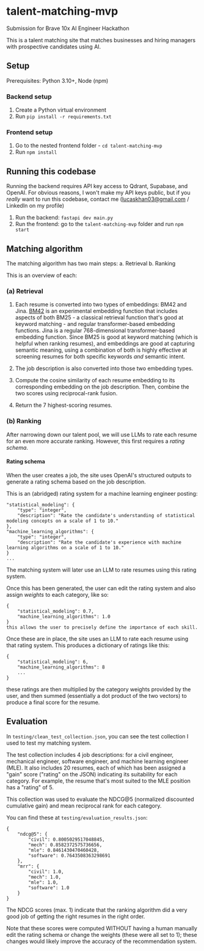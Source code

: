 # talent-matching-mvp
Submission for Brave 10x AI Engineer Hackathon

This is a talent matching site that matches businesses and hiring managers with prospective candidates using AI.

## Setup

Prerequisites: Python 3.10+, Node (npm)

### Backend setup

1. Create a Python virtual environment
2. Run `pip install -r requirements.txt`

### Frontend setup
1. Go to the nested frontend folder - `cd talent-matching-mvp`
2. Run `npm install`

## Running this codebase

Running the backend requires API key access to Qdrant, Supabase, and OpenAI. For obvious reasons, I won't make my API keys public, but if you _really_ want to run this codebase, contact me (lucaskhan03@gmail.com / LinkedIn on my profile)

1. Run the backend: `fastapi dev main.py`
2. Run the frontend: go to the `talent-matching-mvp` folder and run `npm start`

## Matching algorithm

The matching algorithm has two main steps:
a. Retrieval
b. Ranking

This is an overview of each:

### (a) Retrieval
1. Each resume is converted into two types of embeddings: BM42 and Jina. [BM42](https://qdrant.tech/articles/bm42/) is an experimental embedding function that includes aspects of both BM25 - a classical retrieval function that's good at keyword matching - and regular transformer-based embedding functions. Jina is a regular 768-dimensional transformer-based embedding function. Since BM25 is good at keyword matching (which is helpful when ranking resumes), and embeddings are good at capturing semantic meaning, using a combination of both is highly effective at screening resumes for both specific keywords *and* semantic intent.

2. The job description is also converted into those two embedding types.

3. Compute the cosine similarity of each resume embedding to its corresponding embedding on the job description. Then, combine the two scores using reciprocal-rank fusion.

4. Return the 7 highest-scoring resumes.

### (b) Ranking

After narrowing down our talent pool, we will use LLMs to rate each resume for an even more accurate ranking. However, this first requires a *rating schema*.

#### Rating schema

When the user creates a job, the site uses OpenAI's structured outputs to generate a rating schema based on the job description.

This is an (abridged) rating system for a machine learning engineer posting:
```
"statistical_modeling": {
    "type": "integer",
    "description": "Rate the candidate's understanding of statistical modeling concepts on a scale of 1 to 10."
},
"machine_learning_algorithms": {
    "type": "integer",
    "description": "Rate the candidate's experience with machine learning algorithms on a scale of 1 to 10."
}
...
```
The matching system will later use an LLM to rate resumes using this rating system.

Once this has been generated, the user can edit the rating system and also assign *weights* to each category, like so:
```
{
    "statistical_modeling": 0.7,
    "machine_learning_algorithms": 1.0
}
this allows the user to precisely define the importance of each skill.
```

Once these are in place, the site uses an LLM to rate each resume using that rating system. This produces a dictionary of ratings like this:
```
{
    "statistical_modeling": 6,
    "machine_learning_algorithms": 8
    ...
}
```
these ratings are then multiplied by the category weights provided by the user, and then summed (essentially a dot product of the two vectors) to produce a final score for the resume.

## Evaluation
In `testing/clean_test_collection.json`, you can see the test collection I used to test my matching system.

The test collection includes 4 job descriptions: for a civil engineer, mechanical engineer, software engineer, and machine learning engineer (MLE). It also includes 20 resumes, each of which has been assigned a "gain" score ("rating" on the JSON) indicating its suitability for each category. For example, the resume that's most suited to the MLE position has a "rating" of 5.

This collection was used to evaluate the NDCG@5 (normalized discounted cumulative gain) and mean reciprocal rank for each category.

You can find these at `testing/evaluation_results.json`:
```
{
    "ndcg@5": {
        "civil": 0.8005029517048845,
        "mech": 0.8582372575736656,
        "mle": 0.8461430470460428,
        "software": 0.7643508363298691
    },
    "mrr": {
        "civil": 1.0,
        "mech": 1.0,
        "mle": 1.0,
        "software": 1.0
    }
}
```
The NDCG scores (max. 1) indicate that the ranking algorithm did a very good job of getting the right resumes in the right order.

Note that these scores were computed WITHOUT having a human manually edit the rating schema or change the weights (these were all set to 1); these changes would likely improve the accuracy of the recommendation system.


